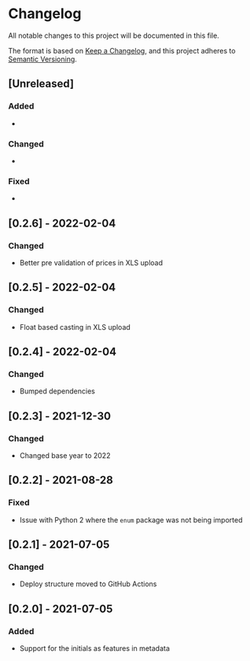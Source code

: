 # Changelog

All notable changes to this project will be documented in this file.

The format is based on [Keep a Changelog](https://keepachangelog.com/en/1.0.0/),
and this project adheres to [Semantic Versioning](https://semver.org/spec/v2.0.0.html).

## [Unreleased]

### Added

*

### Changed

*

### Fixed

*

## [0.2.6] - 2022-02-04

### Changed

* Better pre validation of prices in XLS upload

## [0.2.5] - 2022-02-04

### Changed

* Float based casting in XLS upload

## [0.2.4] - 2022-02-04

### Changed

* Bumped dependencies

## [0.2.3] - 2021-12-30

### Changed

* Changed base year to 2022

## [0.2.2] - 2021-08-28

### Fixed

* Issue with Python 2 where the `enum` package was not being imported

## [0.2.1] - 2021-07-05

### Changed

* Deploy structure moved to GitHub Actions

## [0.2.0] - 2021-07-05

### Added

* Support for the initials as features in metadata
